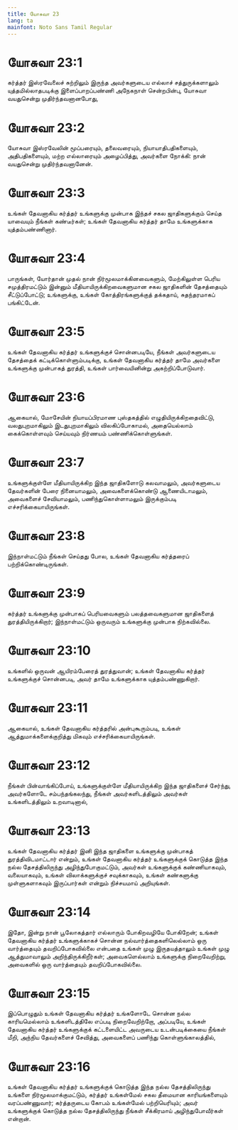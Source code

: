 ```yaml
---
title: யோசுவா 23
lang: ta
mainfont: Noto Sans Tamil Regular
---
```


# யோசுவா 23:1

கர்த்தர் இஸ்ரவேலைச் சுற்றிலும் இருந்த அவர்களுடைய எல்லாச் சத்துருக்களாலும் யுத்தமில்லாதபடிக்கு இளைப்பாறப்பண்ணி அநேகநாள் சென்றபின்பு, யோசுவா வயதுசென்று முதிர்ந்தவனானபோது,

# யோசுவா 23:2

யோசுவா இஸ்ரவேலின் மூப்பரையும், தலைவரையும், நியாயாதிபதிகளையும், அதிபதிகளையும், மற்ற எல்லாரையும் அழைப்பித்து, அவர்களை நோக்கி: நான் வயதுசென்று முதிர்ந்தவனானேன்.

# யோசுவா 23:3

உங்கள் தேவனாகிய கர்த்தர் உங்களுக்கு முன்பாக இந்தச் சகல ஜாதிகளுக்கும் செய்த யாவையும் நீங்கள் கண்டீர்கள்; உங்கள் தேவனாகிய கர்த்தர் தாமே உங்களுக்காக யுத்தம்பண்ணினார்.

# யோசுவா 23:4

பாருங்கள், யோர்தான் முதல் நான் நிர்மூலமாக்கினவைகளும், மேற்கிலுள்ள பெரிய சமுத்திரமட்டும் இன்னும் மீதியாயிருக்கிறவைகளுமான சகல ஜாதிகளின் தேசத்தையும் சீட்டுப்போட்டு; உங்களுக்கு, உங்கள் கோத்திரங்களுக்குத் தக்கதாய், சுதந்தரமாகப் பங்கிட்டேன்.

# யோசுவா 23:5

உங்கள் தேவனாகிய கர்த்தர் உங்களுக்குச் சொன்னபடியே, நீங்கள் அவர்களுடைய தேசத்தைக் கட்டிக்கொள்ளும்படிக்கு, உங்கள் தேவனாகிய கர்த்தர் தாமே அவர்களை உங்களுக்கு முன்பாகத் துரத்தி, உங்கள் பார்வையினின்று அகற்றிப்போடுவார்.

# யோசுவா 23:6

ஆகையால், மோசேயின் நியாயப்பிரமாண புஸ்தகத்தில் எழுதியிருக்கிறதைவிட்டு, வலதுபுறமாகிலும் இடதுபுறமாகிலும் விலகிப்போகாமல், அதையெல்லாம் கைக்கொள்ளவும் செய்யவும் நிர்ணயம் பண்ணிக்கொள்ளுங்கள்.

# யோசுவா 23:7

உங்களுக்குள்ளே மீதியாயிருக்கிற இந்த ஜாதிகளோடு கலவாமலும், அவர்களுடைய தேவர்களின் பேரை நினையாமலும், அவைகளைக்கொண்டு ஆணையிடாமலும், அவைகளைச் சேவியாமலும், பணிந்துகொள்ளாமலும் இருக்கும்படி எச்சரிக்கையாயிருங்கள்.

# யோசுவா 23:8

இந்நாள்மட்டும் நீங்கள் செய்தது போல, உங்கள் தேவனாகிய கர்த்தரைப் பற்றிக்கொண்டிருங்கள்.

# யோசுவா 23:9

கர்த்தர் உங்களுக்கு முன்பாகப் பெரியவைகளும் பலத்தவைகளுமான ஜாதிகளைத் துரத்தியிருக்கிறார்; இந்நாள்மட்டும் ஒருவரும் உங்களுக்கு முன்பாக நிற்கவில்லை.

# யோசுவா 23:10

உங்களில் ஒருவன் ஆயிரம்பேரைத் துரத்துவான்; உங்கள் தேவனாகிய கர்த்தர் உங்களுக்குச் சொன்னபடி, அவர் தாமே உங்களுக்காக யுத்தம்பண்ணுகிறார்.

# யோசுவா 23:11

ஆகையால், உங்கள் தேவனாகிய கர்த்தரில் அன்புகூரும்படி, உங்கள் ஆத்துமாக்களைக்குறித்து மிகவும் எச்சரிக்கையாயிருங்கள்.

# யோசுவா 23:12

நீங்கள் பின்வாங்கிப்போய், உங்களுக்குள்ளே மீதியாயிருக்கிற இந்த ஜாதிகளைச் சேர்ந்து, அவர்களோடே சம்பந்தங்கலந்து, நீங்கள் அவர்களிடத்திலும் அவர்கள் உங்களிடத்திலும் உறவாடினால்,

# யோசுவா 23:13

உங்கள் தேவனாகிய கர்த்தர் இனி இந்த ஜாதிகளை உங்களுக்கு முன்பாகத் துரத்திவிடமாட்டார் என்றும், உங்கள் தேவனாகிய கர்த்தர் உங்களுக்குக் கொடுத்த இந்த நல்ல தேசத்திலிருந்து அழிந்துபோகுமட்டும், அவர்கள் உங்களுக்குக் கண்ணியாகவும், வலையாகவும், உங்கள் விலாக்களுக்குச் சவுக்காகவும், உங்கள் கண்களுக்கு முள்ளுகளாகவும் இருப்பார்கள் என்றும் நிச்சயமாய் அறியுங்கள்.

# யோசுவா 23:14

இதோ, இன்று நான் பூலோகத்தார் எல்லாரும் போகிறவழியே போகிறேன்; உங்கள் தேவனாகிய கர்த்தர் உங்களுக்காகச் சொன்ன நல்வார்த்தைகளிலெல்லாம் ஒரு வார்த்தையும் தவறிப்போகவில்லை என்பதை உங்கள் முழு இருதயத்தாலும் உங்கள் முழு ஆத்துமாவாலும் அறிந்திருக்கிறீர்கள்; அவைகளெல்லாம் உங்களுக்கு நிறைவேறிற்று, அவைகளில் ஒரு வார்த்தையும் தவறிப்போகவில்லை.

# யோசுவா 23:15

இப்பொழுதும் உங்கள் தேவனாகிய கர்த்தர் உங்களோடே சொன்ன நல்ல காரியமெல்லாம் உங்களிடத்திலே எப்படி நிறைவேறிற்றோ, அப்படியே, உங்கள் தேவனாகிய கர்த்தர் உங்களுக்குக் கட்டளையிட்ட அவருடைய உடன்படிக்கையை நீங்கள் மீறி, அந்நிய தேவர்களைச் சேவித்து, அவைகளைப் பணிந்து கொள்ளுங்காலத்தில்,

# யோசுவா 23:16

உங்கள் தேவனாகிய கர்த்தர் உங்களுக்குக் கொடுத்த இந்த நல்ல தேசத்திலிருந்து உங்களை நிர்மூலமாக்குமட்டும், கர்த்தர் உங்கள்மேல் சகல தீமையான காரியங்களையும் வரப்பண்ணுவார்; கர்த்தருடைய கோபம் உங்கள்மேல் பற்றியெரியும்; அவர் உங்களுக்குக் கொடுத்த நல்ல தேசத்திலிருந்து நீங்கள் சீக்கிரமாய் அழிந்துபோவீர்கள் என்றான்.

